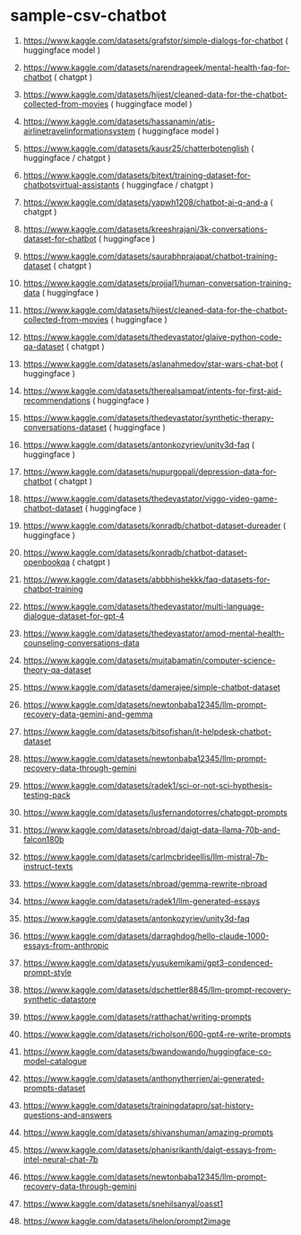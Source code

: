 # sample-csv-chatbot

1. https://www.kaggle.com/datasets/grafstor/simple-dialogs-for-chatbot ( huggingface model )

2. https://www.kaggle.com/datasets/narendrageek/mental-health-faq-for-chatbot ( chatgpt )

3. https://www.kaggle.com/datasets/hijest/cleaned-data-for-the-chatbot-collected-from-movies ( huggingface model )

4. https://www.kaggle.com/datasets/hassanamin/atis-airlinetravelinformationsystem ( huggingface model )

5. https://www.kaggle.com/datasets/kausr25/chatterbotenglish ( huggingface / chatgpt )

6. https://www.kaggle.com/datasets/bitext/training-dataset-for-chatbotsvirtual-assistants  ( huggingface / chatgpt )

7. https://www.kaggle.com/datasets/yapwh1208/chatbot-ai-q-and-a ( chatgpt )

8. https://www.kaggle.com/datasets/kreeshrajani/3k-conversations-dataset-for-chatbot  ( huggingface )

9. https://www.kaggle.com/datasets/saurabhprajapat/chatbot-training-dataset ( chatgpt )

10. https://www.kaggle.com/datasets/projjal1/human-conversation-training-data ( huggingface )

11. https://www.kaggle.com/datasets/hijest/cleaned-data-for-the-chatbot-collected-from-movies ( huggingface )

12. https://www.kaggle.com/datasets/thedevastator/glaive-python-code-qa-dataset ( chatgpt )

13. https://www.kaggle.com/datasets/aslanahmedov/star-wars-chat-bot ( huggingface )

14. https://www.kaggle.com/datasets/therealsampat/intents-for-first-aid-recommendations ( huggingface )

15. https://www.kaggle.com/datasets/thedevastator/synthetic-therapy-conversations-dataset ( huggingface )

16. https://www.kaggle.com/datasets/antonkozyriev/unity3d-faq ( huggingface )

17. https://www.kaggle.com/datasets/nupurgopali/depression-data-for-chatbot ( chatgpt )

18. https://www.kaggle.com/datasets/thedevastator/viggo-video-game-chatbot-dataset  ( huggingface )

19. https://www.kaggle.com/datasets/konradb/chatbot-dataset-dureader ( huggingface )

20. https://www.kaggle.com/datasets/konradb/chatbot-dataset-openbookqa ( chatgpt )

21. https://www.kaggle.com/datasets/abbbhishekkk/faq-datasets-for-chatbot-training 

22. https://www.kaggle.com/datasets/thedevastator/multi-language-dialogue-dataset-for-gpt-4

23. https://www.kaggle.com/datasets/thedevastator/amod-mental-health-counseling-conversations-data

24. https://www.kaggle.com/datasets/mujtabamatin/computer-science-theory-qa-dataset

25. https://www.kaggle.com/datasets/damerajee/simple-chatbot-dataset

26. https://www.kaggle.com/datasets/newtonbaba12345/llm-prompt-recovery-data-gemini-and-gemma

27. https://www.kaggle.com/datasets/bitsofishan/it-helpdesk-chatbot-dataset

28. https://www.kaggle.com/datasets/newtonbaba12345/llm-prompt-recovery-data-through-gemini

29. https://www.kaggle.com/datasets/radek1/sci-or-not-sci-hypthesis-testing-pack

30. https://www.kaggle.com/datasets/lusfernandotorres/chatpgpt-prompts

31. https://www.kaggle.com/datasets/nbroad/daigt-data-llama-70b-and-falcon180b

32. https://www.kaggle.com/datasets/carlmcbrideellis/llm-mistral-7b-instruct-texts

33. https://www.kaggle.com/datasets/nbroad/gemma-rewrite-nbroad

34. https://www.kaggle.com/datasets/radek1/llm-generated-essays

35. https://www.kaggle.com/datasets/antonkozyriev/unity3d-faq

36. https://www.kaggle.com/datasets/darraghdog/hello-claude-1000-essays-from-anthropic

37. https://www.kaggle.com/datasets/yusukemikami/gpt3-condenced-prompt-style

38. https://www.kaggle.com/datasets/dschettler8845/llm-prompt-recovery-synthetic-datastore

39. https://www.kaggle.com/datasets/ratthachat/writing-prompts

40. https://www.kaggle.com/datasets/richolson/600-gpt4-re-write-prompts

41. https://www.kaggle.com/datasets/bwandowando/huggingface-co-model-catalogue

42. https://www.kaggle.com/datasets/anthonytherrien/ai-generated-prompts-dataset

43. https://www.kaggle.com/datasets/trainingdatapro/sat-history-questions-and-answers

44. https://www.kaggle.com/datasets/shivanshuman/amazing-prompts

45. https://www.kaggle.com/datasets/phanisrikanth/daigt-essays-from-intel-neural-chat-7b

46. https://www.kaggle.com/datasets/newtonbaba12345/llm-prompt-recovery-data-through-gemini

47. https://www.kaggle.com/datasets/snehilsanyal/oasst1

48. https://www.kaggle.com/datasets/ihelon/prompt2image


